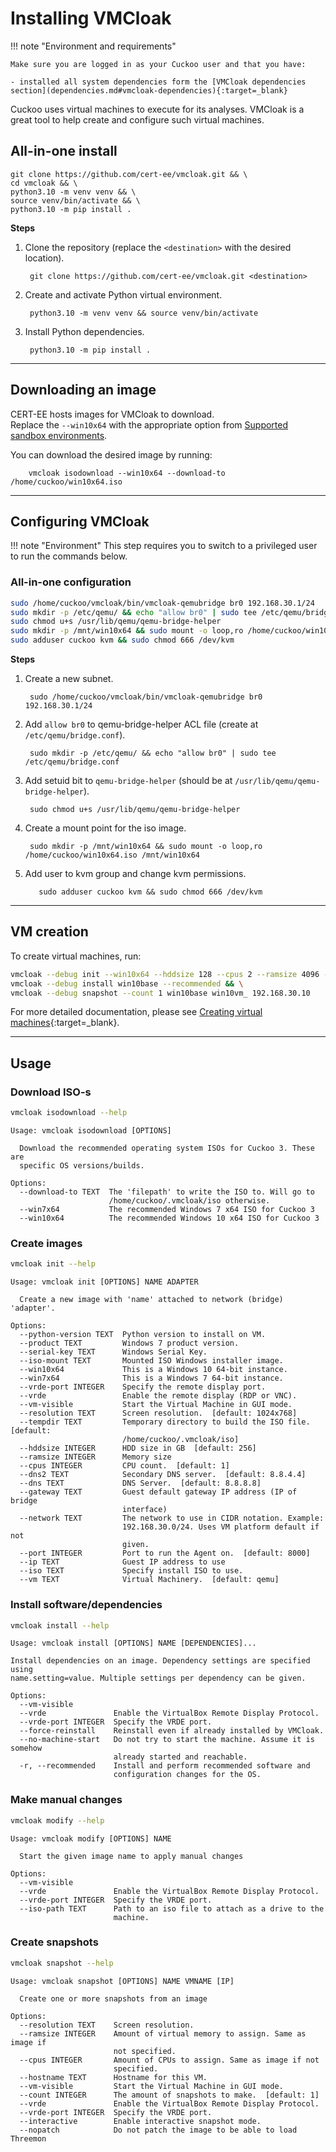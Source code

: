 # Installing VMCloak

!!! note "Environment and requirements"

    Make sure you are logged in as your Cuckoo user and that you have:  

    - installed all system dependencies form the [VMCloak dependencies section](dependencies.md#vmcloak-dependencies){:target=_blank}

Cuckoo uses virtual machines to execute for its analyses. VMCloak is a great tool to help create and configure such virtual machines.

## All-in-one install

```console
git clone https://github.com/cert-ee/vmcloak.git && \
cd vmcloak && \
python3.10 -m venv venv && \
source venv/bin/activate && \
python3.10 -m pip install .
```

**Steps**

1. Clone the repository (replace the `<destination>` with the desired location).
        
        git clone https://github.com/cert-ee/vmcloak.git <destination>

2. Create and activate Python virtual environment.
        
        python3.10 -m venv venv && source venv/bin/activate

3. Install Python dependencies.

        python3.10 -m pip install .

---

## Downloading an image

CERT-EE hosts images for VMCloak to download.  
Replace the `--win10x64` with the appropriate option from [Supported sandbox environments](../about/cuckoo.md#supported-sandbox-environments).  


You can download the desired image by running:
            
        vmcloak isodownload --win10x64 --download-to /home/cuckoo/win10x64.iso

---

## Configuring VMCloak
!!! note "Environment"
    This step requires you to switch to a privileged user to run the commands below.

### All-in-one configuration
```bash
sudo /home/cuckoo/vmcloak/bin/vmcloak-qemubridge br0 192.168.30.1/24
sudo mkdir -p /etc/qemu/ && echo "allow br0" | sudo tee /etc/qemu/bridge.conf
sudo chmod u+s /usr/lib/qemu/qemu-bridge-helper
sudo mkdir -p /mnt/win10x64 && sudo mount -o loop,ro /home/cuckoo/win10x64.iso /mnt/win10x64
sudo adduser cuckoo kvm && sudo chmod 666 /dev/kvm
```

**Steps**  

1. Create a new subnet.

        sudo /home/cuckoo/vmcloak/bin/vmcloak-qemubridge br0 192.168.30.1/24

2. Add `allow br0` to qemu-bridge-helper ACL file (create at `/etc/qemu/bridge.conf`).
        
        sudo mkdir -p /etc/qemu/ && echo "allow br0" | sudo tee /etc/qemu/bridge.conf

3. Add setuid bit to `qemu-bridge-helper` (should be at `/usr/lib/qemu/qemu-bridge-helper`).

        sudo chmod u+s /usr/lib/qemu/qemu-bridge-helper

4. Create a mount point for the iso image.

        sudo mkdir -p /mnt/win10x64 && sudo mount -o loop,ro /home/cuckoo/win10x64.iso /mnt/win10x64

5. Add user to kvm group and change kvm permissions.

          sudo adduser cuckoo kvm && sudo chmod 666 /dev/kvm

---

## VM creation
To create virtual machines, run:
```bash
vmcloak --debug init --win10x64 --hddsize 128 --cpus 2 --ramsize 4096 --network 192.168.30.0/24 --vm qemu --vrde --vrde-port 1 --ip 192.168.30.2 --iso-mount /mnt/win10x64 win10base qemubr0 && \
vmcloak --debug install win10base --recommended && \
vmcloak --debug snapshot --count 1 win10base win10vm_ 192.168.30.10
```

For more detailed documentation, please see [Creating virtual machines](../creating/vms.md){:target=_blank}.

---

## Usage

### Download ISO-s

```bash
vmcloak isodownload --help
```

``` { .bash .no-copy}
Usage: vmcloak isodownload [OPTIONS]

  Download the recommended operating system ISOs for Cuckoo 3. These are
  specific OS versions/builds.

Options:
  --download-to TEXT  The 'filepath' to write the ISO to. Will go to
                      /home/cuckoo/.vmcloak/iso otherwise.
  --win7x64           The recommended Windows 7 x64 ISO for Cuckoo 3
  --win10x64          The recommended Windows 10 x64 ISO for Cuckoo 3
```

### Create images

```bash
vmcloak init --help
```

``` { .bash .no-copy }
Usage: vmcloak init [OPTIONS] NAME ADAPTER

  Create a new image with 'name' attached to network (bridge) 'adapter'.

Options:
  --python-version TEXT  Python version to install on VM.
  --product TEXT         Windows 7 product version.
  --serial-key TEXT      Windows Serial Key.
  --iso-mount TEXT       Mounted ISO Windows installer image.
  --win10x64             This is a Windows 10 64-bit instance.
  --win7x64              This is a Windows 7 64-bit instance.
  --vrde-port INTEGER    Specify the remote display port.
  --vrde                 Enable the remote display (RDP or VNC).
  --vm-visible           Start the Virtual Machine in GUI mode.
  --resolution TEXT      Screen resolution.  [default: 1024x768]
  --tempdir TEXT         Temporary directory to build the ISO file.  [default:
                         /home/cuckoo/.vmcloak/iso]
  --hddsize INTEGER      HDD size in GB  [default: 256]
  --ramsize INTEGER      Memory size
  --cpus INTEGER         CPU count.  [default: 1]
  --dns2 TEXT            Secondary DNS server.  [default: 8.8.4.4]
  --dns TEXT             DNS Server.  [default: 8.8.8.8]
  --gateway TEXT         Guest default gateway IP address (IP of bridge
                         interface)
  --network TEXT         The network to use in CIDR notation. Example:
                         192.168.30.0/24. Uses VM platform default if not
                         given.
  --port INTEGER         Port to run the Agent on.  [default: 8000]
  --ip TEXT              Guest IP address to use
  --iso TEXT             Specify install ISO to use.
  --vm TEXT              Virtual Machinery.  [default: qemu]
```

### Install software/dependencies

```bash
vmcloak install --help
```

``` { .bash .no-copy }
Usage: vmcloak install [OPTIONS] NAME [DEPENDENCIES]...

Install dependencies on an image. Dependency settings are specified using
name.setting=value. Multiple settings per dependency can be given.

Options:
  --vm-visible
  --vrde               Enable the VirtualBox Remote Display Protocol.
  --vrde-port INTEGER  Specify the VRDE port.
  --force-reinstall    Reinstall even if already installed by VMCloak.
  --no-machine-start   Do not try to start the machine. Assume it is somehow
                       already started and reachable.
  -r, --recommended    Install and perform recommended software and
                       configuration changes for the OS.
```

### Make manual changes

```bash
vmcloak modify --help
```

``` { .bash .no-copy }
Usage: vmcloak modify [OPTIONS] NAME

  Start the given image name to apply manual changes

Options:
  --vm-visible
  --vrde               Enable the VirtualBox Remote Display Protocol.
  --vrde-port INTEGER  Specify the VRDE port.
  --iso-path TEXT      Path to an iso file to attach as a drive to the
                       machine.
```

### Create snapshots
```bash
vmcloak snapshot --help
```

``` { .bash .no-copy }
Usage: vmcloak snapshot [OPTIONS] NAME VMNAME [IP]

  Create one or more snapshots from an image

Options:
  --resolution TEXT    Screen resolution.
  --ramsize INTEGER    Amount of virtual memory to assign. Same as image if
                       not specified.
  --cpus INTEGER       Amount of CPUs to assign. Same as image if not
                       specified.
  --hostname TEXT      Hostname for this VM.
  --vm-visible         Start the Virtual Machine in GUI mode.
  --count INTEGER      The amount of snapshots to make.  [default: 1]
  --vrde               Enable the VirtualBox Remote Display Protocol.
  --vrde-port INTEGER  Specify the VRDE port.
  --interactive        Enable interactive snapshot mode.
  --nopatch            Do not patch the image to be able to load Threemon
```
